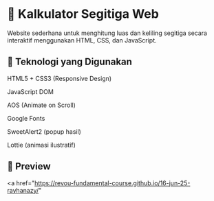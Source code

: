 # 📐 Kalkulator Segitiga Web

Website sederhana untuk menghitung luas dan keliling segitiga secara interaktif menggunakan HTML, CSS, dan JavaScript.

## 🚀 Teknologi yang Digunakan
HTML5 + CSS3 (Responsive Design)

JavaScript DOM

AOS (Animate on Scroll)

Google Fonts

SweetAlert2 (popup hasil)

Lottie (animasi ilustratif)

## 📸 Preview

<a href="https://revou-fundamental-course.github.io/16-jun-25-rayhanazy/"
